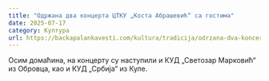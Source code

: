 ```yaml
---
title: "Одржана два концерта ЦТКУ „Коста Абрашевић“ са гостима"
date: 2025-07-17
category: Култура
url: https://backapalankavesti.com/kultura/tradicija/odrzana-dva-koncerta-ctku-kosta-abrasevic-sa-gostima/
---
```


Осим домаћина, на концерту су наступили и КУД „Светозар Марковић“ из Обровца, као и КУД „Србија“ из Куле.
